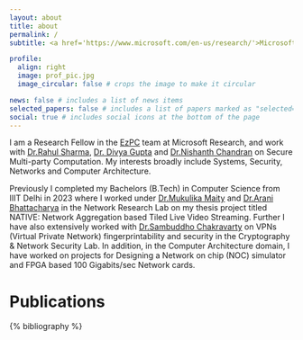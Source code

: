 ```yaml
---
layout: about
title: about
permalink: /
subtitle: <a href='https://www.microsoft.com/en-us/research/'>Microsoft Research</a>. Banglore,Karnataka.

profile:
  align: right
  image: prof_pic.jpg
  image_circular: false # crops the image to make it circular

news: false # includes a list of news items
selected_papers: false # includes a list of papers marked as "selected={true}"
social: true # includes social icons at the bottom of the page
---
```

I am a Research Fellow in the [EzPC](https://www.microsoft.com/en-us/research/project/ezpc-easy-secure-multi-party-computation/) team at Microsoft Research, and work with [Dr.Rahul Sharma](https://www.microsoft.com/en-us/research/people/rahsha/), [Dr. Divya Gupta](https://www.microsoft.com/en-us/research/people/digup/) and [Dr.Nishanth Chandran](https://www.microsoft.com/en-us/research/people/nichandr/) on Secure Multi-party Computation. My interests broadly include Systems, Security, Networks and Computer Architecture.

Previously I completed my Bachelors (B.Tech) in Computer Science from IIIT Delhi in 2023 where I worked under [Dr.Mukulika Maity](https://iiitd.ac.in/mukulika) and [Dr.Arani Bhattacharya](https://iiitd.ac.in/arani) in the Network Research Lab on my thesis project titled NATIVE: Network Aggregation based Tiled Live Video Streaming. Further I have also extensively worked with [Dr.Sambuddho Chakravarty](https://iiitd.ac.in/sambuddho) on VPNs (Virtual Private Network) fingerprintability and security in the Cryptography & Network Security Lab. In addition, in the Computer Architecture domain, I have worked on projects for Designing a Network on chip (NOC) simulator and FPGA based 100 Gigabits/sec Network cards.

# Publications
<div class="publications">

{% bibliography %}

</div>
